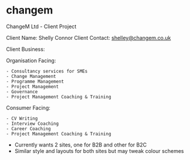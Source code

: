 # changem
ChangeM Ltd - Client Project

Client Name: Shelly Connor
Client Contact: shelley@changem.co.uk

Client Business:

  Organisation Facing:

    - Consultancy services for SMEs
    - Change Management
    - Programme Management
    - Project Management
    - Governance
    - Project Management Coaching & Training
   
  Consumer Facing:
  
    - CV Writing
    - Interview Coaching
    - Career Coaching
    - Project Management Coaching & Training

- Currently wants 2 sites, one for B2B and other for B2C
- Similar style and layouts for both sites but may tweak colour schemes
